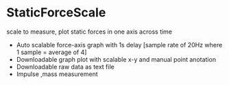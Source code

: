 # StaticForceScale
scale to measure, plot static forces in one axis across time
* Auto scalable force-axis graph with 1s delay [sample rate of 20Hz where 1 sample = average of 4]
* Downloadable graph plot with scalable x-y and manual point anotation
* Downloadable raw data as text file
* Impulse ,mass measurement
